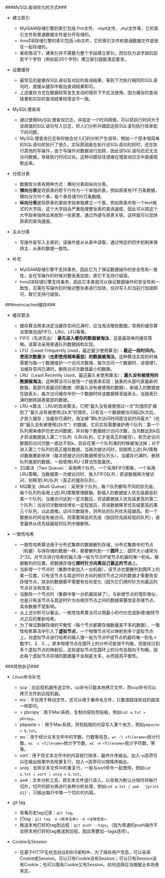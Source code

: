 ###MySQL查询优化的方式###

- 建立索引
	+ MyISAM存储引擎的索引包括.frm文件、.myd文件、.myi文件等，它的索引文件和普通数据文件是分开存储的。
	+ InnoDB存储引擎的索引包括.idb文件，它的索引文件和普通数据文件是放在一起存储的。
	+ 某些情况下，建索引并不需要为整个字段建立索引，而仅仅为该字段的前若干个字符（例如前20个字符）建立索引就能满足要求。
	
- 设置缓存
	+ 最常见的是缓存SQL语句及对应的查询结果，等到下次执行相同的SQL语句时，直接从缓存中取出查询结果即可。
	+ 上述缓存方式在数据经常发生变动的情形下不应当使用，因为缓存的查询结果和实际的查询结果经常会不一致。
	
- MySQL慢查询
	+ 通过使用MySQL慢查询日志，并指定一个时间阈值，可以将执行时间大于该阈值的SQL语句写入日志，供人们分析并跟踪这些SQL语句执行效率低下的问题。
	+ MySQL慢查询日志有时候会对人们的分析产生误导，例如一个原本很简单的SQL语句却执行了很久，实际原因是在执行该SQL语句的同时，还在执行其他的写操作，由于写操作对数据进行加锁，因此该SQL语句迟迟无法访问数据，导致执行时间过长。这种问题往往很难在慢查询日志中直接观察出来。
	
- 分库分表
	+ 数据库分表有两种方式：横向分表和纵向分表。
	+ **横向分表**是将原表的若干行作为一个单独的表，例如原表有1千万条数据，横向分为10个表，每个表存储100万条数据。
	+ **纵向分表**是将原表的某些字段单独建立一个表，例如原表中有一个text格式的大字段，这个大字段会严重拖慢整张表的查询速度，因此可以把这个大字段单独拎出来放到一张表里，通过外键与原表关联，这样就可以加快原表的查询速度。
	
- 主从分离
	+ 写操作是写入主表的，读操作是从从表中读取，通过特定的同步机制来保持主、从表的数据一致性。
	
- 补充
	+ MyISAM存储引擎不支持事务，因此它为了保证数据操作的安全性和一致性，会在写操作的时候对整张表加锁，故它不支持行级锁。
	+ InnoDB存储引擎支持事务，因此它本身就可以保证数据操作的安全性和一致性，无需在写操作的时候对整张表进行加锁，仅对写入的当前行加锁即可，故它支持行级锁。
	
###memcached缓存###

- 缓存算法
	+ 缓存算法用来决定当缓存空间已满时，应当淘汰哪些数据。常用的缓存算法策略包括FIFO、LRU、LFU等等。
	+ FIFO（先进先出）：**最先进入缓存的数据被淘汰**，这是最简单的缓存策略。该算法采用普通队列数据结构实现。
	+ LFU（Least Frequently Used，最近最少使用算法）：**最近一段时间内，使用次数最少（也即使用频率最低）的数据被淘汰**。这种算法实现的时候需要为每一个数据维护一个访问次数值，每次访问一个数据时，该值增1，当缓存空间已满时，删除访问次数值最小的数据。
	+ LRU（Least Recently Used，最近最久未使用算法）：**最久没有被使用的数据被淘汰**。这种算法可以使用一个链表来实现：链表的头部代表最新的数据，尾部代表最旧的数据（即最久没有被使用的数据），新插入的数据放在链表头，每次访问缓存中的一个数据时将该数据移至链表头，当链表已满时删除链表尾部的数据。
	+ LRU-k算法：LRU的改进算法，它把“最久没有被使用过一次”的情形扩展到了“最久没有被使用过k次”的情形，只有当一个数据被访问超过k次后，才放入缓存；当缓存已满时，淘汰掉“第k次访问时间距当前时间最大”（也即“最久没有被使用过k次”）的数据。它的实现需要维护两个队列：第一个队列用来维护历史访问数据，并对每个数据统计访问次数，当次数达到k后才将该数据放入第二个队列（LRU队列，它才是真正的缓存），若历史访问数据的访问次数一直达不到k，则会在第一个队列满的时候被淘汰掉；对于进入第二个队列的真正缓存数据，当再次被访问时，则按照上述LRU策略对数据重新排序（每次把被访问的数据移至队列头），当缓存已满时，删除队列尾部的数据。一般使用LRU-2算法性能最优。
	+ 2Q算法（Two Queue）：采用两个队列，一个采用FIFO策略，一个采用LRU策略。当数据第一次被访问时，放入FIFO队列；若该数据再次被访问，则移至LRU队列（真正的缓存队列）。
	+ MQ算法（Multi Queue）：采用多个队列，每个队列都有不同的优先级，每个队列均采用上述LRU策略管理数据。新插入的数据放入优先级最低的第一个队列，当被访问达到一定次数后，将该数据放入优先级更高的第二个队列；当访问次数继续增长一定程度后，将该数据移至优先级更高的第三个队列，以此类推。访问次数越多，则所处的队列优先级越高。若一个数据长时间没有被访问，则需要降低优先级（放回优先级较低的队列），直至最终从优先级最低的队列中被删除。

	
- 一致性哈希
	+ 一致性哈希算法用于分布式集群的数据散列存储，分布式集群中的节点（机器）与待存储的数据一样，都要散列到一个**圆环**上，圆环大小通常为2^32。对节点进行哈希的输入值一般为节点IP或节点机器的唯一别名。根据散列的位置，把数据存储在**顺时针方向离自己最近的节点**上。
	+ 当新增一个节点时（集群中新加入一台机器），该节点也要散列到圆环上的某一位置，只有该节点与其逆时针方向的相邻节点之间的数据才需要改变存储节点，其余的数据都不需要有任何变化（因为它们顺时针方向最近的节点并没有改变）。
	+ 当删除一个节点时（集群中某一台机器挂掉了），与新增节点的情形类似，也是只有该节点与其逆时针方向相邻节点之间的数据需要改变存储节点，其余数据不受影响。
	+ 从上述分析可以看出，一致性哈希算法可以用最小的代价完成新增/删除节点之后的重新哈希。
	+ 为了保证数据存储的平衡性（每个节点都要存储数量差不多的数据），一致性哈希算法中引入了**虚拟节点**，一个物理节点可以映射到多个虚拟节点上。对虚拟节点进行哈希的输入值一般为节点IP或节点机器的唯一别名＋数字1、2、3…。原本物理节点在圆环上的分布可能很不均衡，但是经过到多个虚拟节点的映射后，这些虚拟节点在圆环上的分布会趋向于均衡。因此每个虚拟节点存储的数据量不会相差太多，从而提高平衡性。
	
###其他杂记###

- Linux命令补充
	+ scp：向远程机器传送文件。cp命令只能本地拷贝文件，而scp命令可以拷贝文件到远程机器。
	+ mv：不仅用于移动文件，还可以用于重命名文件，只要源路径和目的路径一样即可。
	+ \> pbcopy：用于Mac系统，复制内容到剪贴板，例如`cat a.txt > pbcopy`。
	+ pbpaste \>：用于Mac系统，将剪贴板的内容写入某个地方，例如`pbpaste > b.txt`。
	+ wc：用于统计文本文件中的字数、行数等信息，`wc -l <filename>`统计行数，`wc -c <filename>`统计字节数，`wc -m <filename>`统计字符数，等等。
	+ sort：用于将文本文件中的内容按行排序，最终升序输出。加入-u选项可以在输出结果中去除重复行，加入-r选项可以按降序输出。
	+ uniq：去除文本文件中的重复行，一般与sort命令一起使用，例如`cat a.txt | sort | uniq > b.txt`。
	+ awk：文本分析工具，把文本文件逐行读入，以空格为默认分隔符将每行切片，切开的部分再进行各种分析处理，例如`cat a.txt | awk  '{print $1}'`，只输出每行中第一个切片的内容。

- git tag
	
	+ 查看历史tag记录：`git tag`。
	+ 打tag：`git tag -a <版本名称> -m <注释信息>`.
	+ 推送本地打好的tag到远程：`git push --tags`。（因为普通的push操作不会把本地打好的tag推送到远程，因此需要加--tags选项）。
	
- Cookie与Session
	+ 在基于HTTP无状态协议的B/S架构中，为了保存用户信息，可以采用Cookie或Session。可以只有Cookie没有Session；可以只有Session没有Cookie；也可以既有Cookie又有Session。如何选择应当根据业务场景来定。
